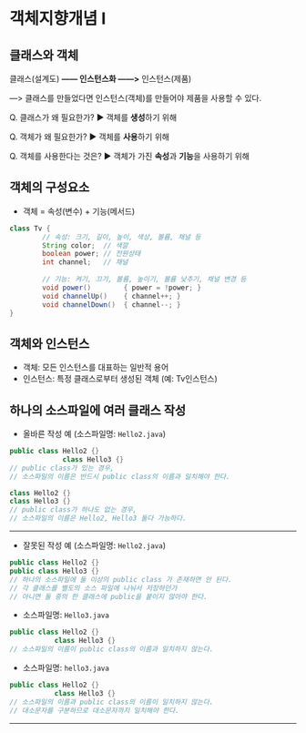 # 객체지향개념 I

## 클래스와 객체

클래스(설계도) **—— 인스턴스화 ——>** 인스턴스(제품) 

—> 클래스를 만들었다면 인스턴스(객체)를 만들어야 제품을 사용할 수 있다.

Q. 클래스가 왜 필요한가? ▶ 객체를 **생성**하기 위해

Q. 객체가 왜 필요한가? ▶ 객체를 **사용**하기 위해

Q. 객체를 사용한다는 것은? ▶ 객체가 가진 **속성**과 **기능**을 사용하기 위해

## 객체의 구성요소

- 객체 = 속성(변수) + 기능(메서드)

```java
class Tv {
		// 속성: 크기, 길이, 높이, 색상, 볼륨, 채널 등
		String color;  // 색깔
		boolean power; // 전원상태
		int channel;   // 채널
		
		// 기능: 켜기, 끄기, 볼륨, 높이기, 볼륨 낮추기, 채널 변경 등
		void power()        { power = !power; }
		void channelUp()    { channel++; }
		void channelDown()  { channel--; }
}
```

## 객체와 인스턴스

- 객체: 모든 인스턴스를 대표하는 일반적 용어
- 인스턴스: 특정 클래스로부터 생성된 객체 (예: Tv인스턴스)

## 하나의 소스파일에 여러 클래스 작성

- 올바른 작성 예 (소스파일명: `Hello2.java`)

```java
public class Hello2 {}
			 class Hello3 {}
// public class가 있는 경우, 
// 소스파일의 이름은 반드시 public class의 이름과 일치해야 한다.
```

```java
class Hello2 {}
class Hello3 {}
// public class가 하나도 없는 경우, 
// 소스파일의 이름은 Hello2, Hello3 둘다 가능하다.
```

---

- 잘못된 작성 예 (소스파일명: `Hello2.java`)

```java
public class Hello2 {}
public class Hello3 {}
// 하나의 소스파일에 둘 이상의 public class 가 존재하면 안 된다.
// 각 클래스를 별도의 소스 파일에 나눠서 저장하던가
// 아니면 둘 중의 한 클래스에 public을 붙이지 않아야 한다.
```

- 소스파일명: `Hello3.java`

```java
public class Hello2 {}
		   class Hello3 {}
// 소스파일의 이름이 public class의 이름과 일치하지 않는다.
```

- 소스파일명: `hello3.java`

```java
public class Hello2 {}
		   class Hello3 {}
// 소스파일의 이름과 public class의 이름이 일치하지 않는다.
// 대소문자를 구분하므로 대소문자까지 일치해야 한다.
```

---